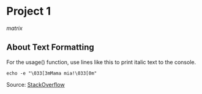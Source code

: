 # Project 1
_matrix_

## About Text Formatting
For the usage() function, use lines like this to print italic text to the console.

`echo -e "\033[3mMama mia!\033[0m"`

Source: [StackOverflow](https://stackoverflow.com/questions/2924697/how-does-one-output-bold-text-in-bash)

